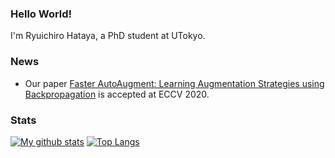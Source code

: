 ### Hello World!

I'm Ryuichiro Hataya, a PhD student at UTokyo.

### News

* Our paper [Faster AutoAugment: Learning Augmentation Strategies using Backpropagation](https://arxiv.org/abs/1911.06987) is accepted at ECCV 2020.

### Stats

[![My github stats](https://github-readme-stats.vercel.app/api?username=moskomule&count_private=true)](https://github.com/anuraghazra/github-readme-stats) [![Top Langs](https://github-readme-stats.vercel.app/api/top-langs/?username=moskomule&hide=javascript,html,css,jupyter%20notebook)](https://github.com/anuraghazra/github-readme-stats)
